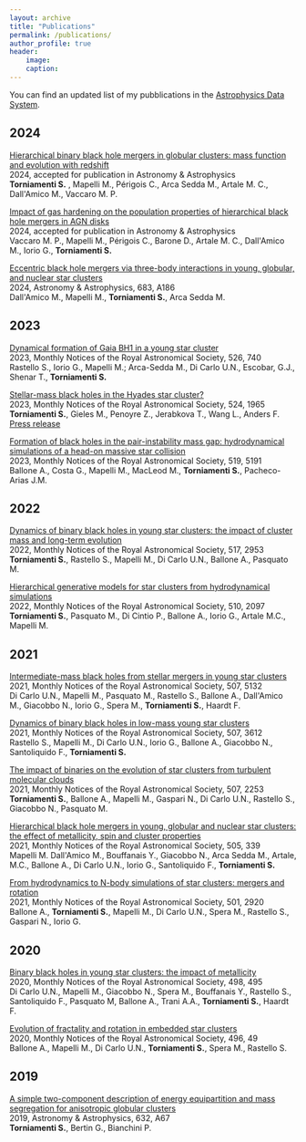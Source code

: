 ```yaml
---
layout: archive
title: "Publications"
permalink: /publications/
author_profile: true
header:
    image: 
    caption: 
---
```



You can find an updated list of my pubblications in the [Astrophysics Data System](https://ui.adsabs.harvard.edu/search/q=%20author%3A%22torniamenti%2C%20s.%22&sort=date%20desc%2C%20bibcode%20desc&p_=0).



2024
---

[Hierarchical binary black hole mergers in globular clusters: mass function and evolution with redshift](https://arxiv.org/abs/2401.14837)\
2024, accepted for publication in Astronomy & Astrophysics\
<b>Torniamenti S.</b> , Mapelli M.,  Périgois C., Arca Sedda M., Artale M. C., Dall'Amico M., Vaccaro M. P.

[Impact of gas hardening on the population properties of hierarchical black hole mergers in AGN disks](https://arxiv.org/abs/2306.14679)\
2024, accepted for publication in Astronomy & Astrophysics\
Vaccaro M. P., Mapelli M.,  Périgois C., Barone D., Artale M. C., Dall'Amico M., Iorio G., <b>Torniamenti S.</b> 

[Eccentric black hole mergers via three-body interactions in young, globular, and nuclear star clusters](https://arxiv.org/abs/2303.07421)\
2024, Astronomy & Astrophysics, 683, A186\
Dall'Amico M., Mapelli M., <b>Torniamenti S.</b>, Arca Sedda M. 



2023
---

[Dynamical formation of Gaia BH1 in a young star cluster](https://arxiv.org/abs/2306.14679)\
2023, Monthly Notices of the Royal Astronomical Society, 526, 740\
Rastello S., Iorio G., Mapelli M.; Arca-Sedda M., Di Carlo U.N., Escobar, G.J., Shenar T., <b>Torniamenti S.</b> 

[Stellar-mass black holes in the Hyades star cluster?](https://arxiv.org/abs/2303.10188)\
2023, Monthly Notices of the Royal Astronomical Society, 524, 1965\
<b>Torniamenti S.</b>, Gieles M., Penoyre Z., Jerabkova T., Wang L., Anders F.\
[Press release](https://icc.ub.edu/news/new-results-hint-existence-closest-black-holes-earth-in-hyades-star-cluster)

[Formation of black holes in the pair-instability mass gap: hydrodynamical simulations of a head-on massive star collision](https://arxiv.org/abs/2204.03493)\
2023, Monthly Notices of the Royal Astronomical Society, 519, 5191\
Ballone A., Costa G., Mapelli M., MacLeod M., <b>Torniamenti S.</b>, Pacheco-Arias J.M.


2022
---

[Dynamics of binary black holes in young star clusters: the impact of cluster mass and long-term evolution](https://arxiv.org/abs/2203.08163)\
2022, Monthly Notices of the Royal Astronomical Society, 517, 2953\
<b>Torniamenti S.</b>, Rastello S., Mapelli M., Di Carlo U.N., Ballone A., Pasquato M.



[Hierarchical generative models for star clusters from hydrodynamical simulations](https://arxiv.org/abs/2106.00684)\
2022, Monthly Notices of the Royal Astronomical Society, 510, 2097\
<b>Torniamenti S.</b>, Pasquato M., Di Cintio P., Ballone A., Iorio G., Artale M.C., Mapelli M.


2021
---

[Intermediate-mass black holes from stellar mergers in young star clusters](https://arxiv.org/abs/2105.01085)\
2021, Monthly Notices of the Royal Astronomical Society, 507, 5132\
Di Carlo U.N., Mapelli M., Pasquato M., Rastello S., Ballone A., Dall'Amico M., Giacobbo N., Iorio G., Spera M., <b>Torniamenti S.</b>, Haardt F.


[Dynamics of binary black holes in low-mass young star clusters](https://arxiv.org/abs/2105.01669)\
2021, Monthly Notices of the Royal Astronomical Society, 507, 3612\
Rastello S., Mapelli M., Di Carlo U.N., Iorio G., Ballone A., Giacobbo N., Santoliquido F., <b>Torniamenti S.</b>


[The impact of binaries on the evolution of star clusters from turbulent molecular clouds](https://arxiv.org/abs/2104.12781)\
2021, Monthly Notices of the Royal Astronomical Society, 507, 2253\
<b>Torniamenti S.</b>, Ballone A., Mapelli M., Gaspari N., Di Carlo U.N., Rastello S., Giacobbo N., Pasquato M.


[Hierarchical black hole mergers in young, globular and nuclear star clusters: the effect of metallicity, spin and cluster properties](https://arxiv.org/abs/2103.05016)\
2021, Monthly Notices of the Royal Astronomical Society, 505, 339\
Mapelli M. Dall'Amico M., Bouffanais Y., Giacobbo N., Arca Sedda M., Artale, M.C., Ballone A., Di Carlo U.N., Iorio G., Santoliquido F., <b>Torniamenti S.</b>


[From hydrodynamics to N-body simulations of star clusters: mergers and rotation](https://arxiv.org/abs/2012.00767)\
2021, Monthly Notices of the Royal Astronomical Society, 501, 2920\
Ballone A., <b>Torniamenti S.</b>, Mapelli M., Di Carlo U.N., Spera M., Rastello S., Gaspari N., Iorio G.

2020
---

[Binary black holes in young star clusters: the impact of metallicity](https://arxiv.org/abs/2004.09525)\
2020, Monthly Notices of the Royal Astronomical Society, 498, 495\
Di Carlo U.N., Mapelli M., Giacobbo N., Spera M., Bouffanais Y., Rastello S., Santoliquido F., Pasquato M, Ballone A., Trani A.A., <b>Torniamenti S.</b>, Haardt F.


[Evolution of fractality and rotation in embedded star clusters](https://arxiv.org/abs/2001.10003)\
2020, Monthly Notices of the Royal Astronomical Society, 496, 49\
Ballone A., Mapelli M., Di Carlo U.N., <b>Torniamenti S.</b>, Spera M., Rastello S.


2019
---

[A simple two-component description of energy equipartition and mass segregation for anisotropic globular clusters](https://arxiv.org/abs/1909.13093)\
2019, Astronomy & Astrophysics, 632, A67\
<b>Torniamenti S.</b>, Bertin G., Bianchini P.